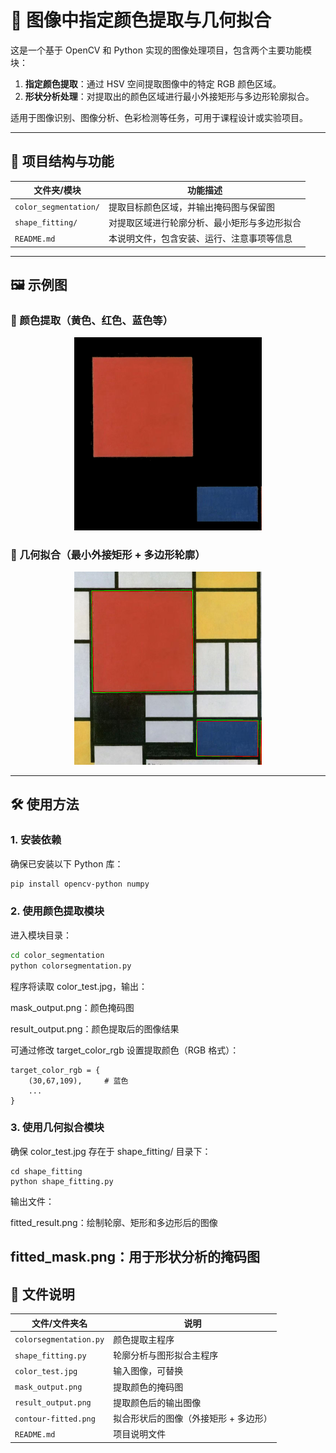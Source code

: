 # 🎯 图像中指定颜色提取与几何拟合

这是一个基于 OpenCV 和 Python 实现的图像处理项目，包含两个主要功能模块：

1. **指定颜色提取**：通过 HSV 空间提取图像中的特定 RGB 颜色区域。
2. **形状分析处理**：对提取出的颜色区域进行最小外接矩形与多边形轮廓拟合。

适用于图像识别、图像分析、色彩检测等任务，可用于课程设计或实验项目。

---

## 📌 项目结构与功能

| 文件夹/模块         | 功能描述                                   |
|------------------|----------------------------------------|
| `color_segmentation/` | 提取目标颜色区域，并输出掩码图与保留图 |
| `shape_fitting/`      | 对提取区域进行轮廓分析、最小矩形与多边形拟合 |
| `README.md`           | 本说明文件，包含安装、运行、注意事项等信息 |

---

## 🖼️ 示例图

### 🎨 颜色提取（黄色、红色、蓝色等）
<div align="center">
  <img src="result_output.png" width="300"/>  
</div>

### 📐 几何拟合（最小外接矩形 + 多边形轮廓）
<div align="center">
  <img src="contour_fitted.png" width="300"/>  
</div>

---

## 🛠️ 使用方法

### 1. 安装依赖

确保已安装以下 Python 库：

```bash
pip install opencv-python numpy
```
### 2. 使用颜色提取模块
进入模块目录：

```bash
cd color_segmentation
python colorsegmentation.py
```
程序将读取 color_test.jpg，输出：

mask_output.png：颜色掩码图

result_output.png：颜色提取后的图像结果

可通过修改 target_color_rgb 设置提取颜色（RGB 格式）：

```
target_color_rgb = {
    (30,67,109),     # 蓝色
    ...
}
```
### 3. 使用几何拟合模块
确保 color_test.jpg 存在于 shape_fitting/ 目录下：

```
cd shape_fitting
python shape_fitting.py
```
输出文件：

fitted_result.png：绘制轮廓、矩形和多边形后的图像

fitted_mask.png：用于形状分析的掩码图
---
## 📂 文件说明
| 文件/文件夹名      | 说明                                  |
|------------------|----------------------------------------|
| `colorsegmentation.py`  | 颜色提取主程序 |
| `shape_fitting.py`  | 轮廓分析与图形拟合主程序 |
|`color_test.jpg`  | 输入图像，可替换 |
|`mask_output.png`  | 提取颜色的掩码图 |
| `result_output.png` | 提取颜色后的输出图像 |
| `contour-fitted.png` | 拟合形状后的图像（外接矩形 + 多边形） |
| `README.md` | 项目说明文件 |

